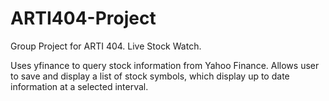# ARTI404-Project
Group Project for ARTI 404. Live Stock Watch.

Uses yfinance to query stock information from Yahoo Finance. Allows user to save and display a list of stock symbols, which display up to date information at a selected interval.
